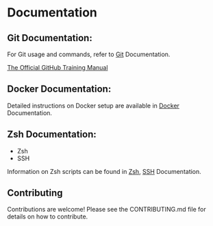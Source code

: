 # Documentation

## Git Documentation:

For Git usage and commands, refer to [Git](https://git-scm.com/doc) Documentation.

[The Official GitHub Training Manual](https://githubtraining.github.io/training-manual/#/01_getting_ready_for_class)

## Docker Documentation:

Detailed instructions on Docker setup are available in [Docker](https://docs.docker.com/) Documentation.

## Zsh Documentation:

- Zsh
- SSH

Information on Zsh scripts can be found in [Zsh](https://zsh.sourceforge.io/Doc/), [SSH](https://www.openssh.com/manual.html) Documentation.

## Contributing

Contributions are welcome! Please see the CONTRIBUTING.md file for details on how to contribute.
